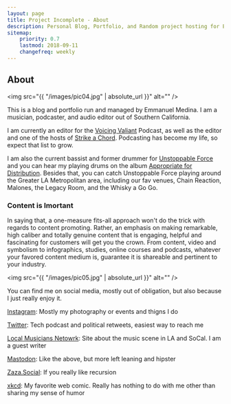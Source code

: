 ```yaml
---
layout: page
title: Project Incomplete - About
description: Personal Blog, Portfolio, and Random project hosting for Emmanuel Medina
sitemap:
    priority: 0.7
    lastmod: 2018-09-11
    changefreq: weekly
---
```

## About

<span class="image left"><img src="{{ "/images/pic04.jpg" | absolute_url }}" alt="" /></span>

This is a blog and portfolio run and managed by Emmanuel Medina. I am a musician, podcaster, and audio editor out of Southern California.

I am currently an editor for the [Voicing Valiant](anchor.fm/voicingvaliant) Podcast, as well as the editor and one of the hosts of [Strike a Chord](https://localmusicnet.wordpress.com/strike-a-chord/). Podcasting has become my life, so expect that list to grow.

I am also the current bassist and former drummer for [Unstoppable Force](unstoppableforce.band) and you can hear my playing drums on the album [Appropriate for Distribution](https://open.spotify.com/album/5XHoS0RDHw5M5Bl8pMIZ07?si=JZvXcc3URuKIJ7dSWK_7qg). Besides that, you can catch Unstoppable Force playing around the Greater LA Metropolitan area, including our fav venues, Chain Reaction, Malones, the Legacy Room, and the Whisky a Go Go.



### Content is Imortant
<div class="box">
  <p>
  In saying that, a one-measure fits-all approach won't do the trick with regards to content promoting. Rather, an emphasis on making remarkable, high caliber and totally genuine content that is engaging, helpful and fascinating for customers will get you the crown. From content, video and symbolism to infographics, studies, online courses and podcasts, whatever your favored content medium is, guarantee it is shareable and pertinent to your industry.
  </p>
</div>

<span class="image left"><img src="{{ "/images/pic05.jpg" | absolute_url }}" alt="" /></span>

You can find me on social media, mostly out of obligation, but also because I just really enjoy it. 

[Instagram](https://www.instagram.com/zazathebassist/): Mostly my photography or events and thigns I do

[Twitter](https://twitter.com/zazathebassist): Tech podcast and political retweets, easiest way to reach me

[Local Musicians Netowrk](https://localmusicnet.wordpress.com/): Site about the music scene in LA and SoCal. I am a guest writer

[Mastodon](https://ohnomy.rocks/@zaza): Like the above, but more left leaning and hipster

[Zaza.Social](http://zaza.social): If you really like recursion

[xkcd](): My favorite web comic. Really has nothing to do with me other than sharing my sense of humor